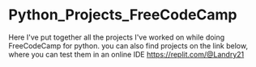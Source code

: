 # Python_Projects_FreeCodeCamp
Here I've put together all the projects I've worked on while doing FreeCodeCamp for python.
you can also find projects on the link below, where you can test them in an online IDE
https://replit.com/@Landry21
